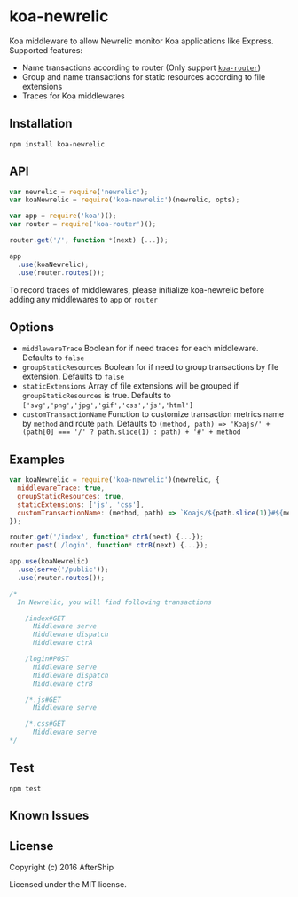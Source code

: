 # koa-newrelic
Koa middleware to allow Newrelic monitor Koa applications like Express. Supported features:
 - Name transactions according to router (Only support [`koa-router`](https://github.com/alexmingoia/koa-router))
 - Group and name transactions for static resources according to file extensions
 - Traces for Koa middlewares

## Installation
```
npm install koa-newrelic

```

## API
```javascript
var newrelic = require('newrelic');
var koaNewrelic = require('koa-newrelic')(newrelic, opts);

var app = require('koa')();
var router = require('koa-router')();

router.get('/', function *(next) {...});

app
  .use(koaNewrelic);
  .use(router.routes());
```
To record traces of middlewares, please initialize koa-newrelic before adding any middlewares to `app` or `router`

## Options
 - `middlewareTrace` Boolean for if need traces for each middleware. Defaults to `false`
 - `groupStaticResources` Boolean for if need to group transactions by file extension. Defaults to `false`
 - `staticExtensions` Array of file extensions will be grouped if `groupStaticResources` is true. Defaults to `['svg','png','jpg','gif','css','js','html']`
 - `customTransactionName` Function to customize transaction metrics name by `method` and route `path`. Defaults to `(method, path) => 'Koajs/' + (path[0] === '/' ? path.slice(1) : path) + '#' + method`

## Examples
```javascript
var koaNewrelic = require('koa-newrelic')(newrelic, {
  middlewareTrace: true,
  groupStaticResources: true,
  staticExtensions: ['js', 'css'],
  customTransactionName: (method, path) => `Koajs/${path.slice(1)}#${method}`
});

router.get('/index', function* ctrA(next) {...});
router.post('/login', function* ctrB(next) {...});

app.use(koaNewrelic)
  .use(serve('/public'));
  .use(router.routes());

/*
  In Newrelic, you will find following transactions

    /index#GET
	  Middleware serve
	  Middleware dispatch
	  Middleware ctrA

	/login#POST
	  Middleware serve
	  Middleware dispatch
	  Middleware ctrB

	/*.js#GET
	  Middleware serve

	/*.css#GET
	  Middleware serve  
*/
```

## Test
```
npm test
```

## Known Issues


## License
Copyright (c) 2016 AfterShip

Licensed under the MIT license.
